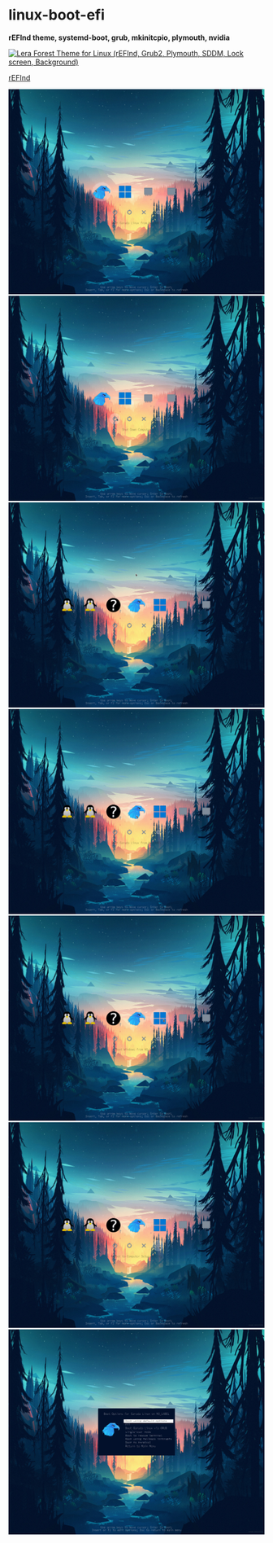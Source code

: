 # linux-boot-efi

**rEFInd theme, systemd-boot, grub, mkinitcpio, plymouth, nvidia**


[![Lera Forest Theme for Linux (rEFInd, Grub2, Plymouth, SDDM, Lock screen, Background)](https://img.youtube.com/vi/6P5faIQcNhM/0.jpg)](https://www.youtube.com/watch?v=6P5faIQcNhM)

[rEFInd](rEFInd)


![image](rEFInd/screenshots/screenshot_006.jpg)
![image](rEFInd/screenshots/screenshot_007.jpg)
![image](rEFInd/screenshots/screenshot_008.jpg)
![image](rEFInd/screenshots/screenshot_009.jpg)
![image](rEFInd/screenshots/screenshot_010.jpg)
![image](rEFInd/screenshots/screenshot_011.jpg)
![image](rEFInd/screenshots/screenshot_012.jpg)
